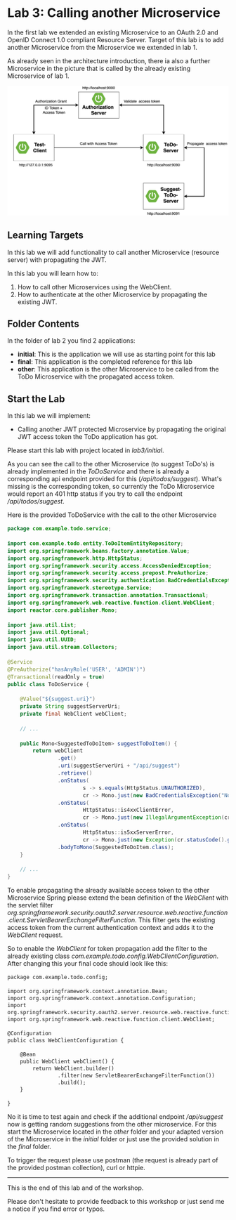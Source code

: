 # Lab 3: Calling another Microservice

In the first lab we extended an existing Microservice to an OAuth 2.0 and OpenID Connect 1.0 compliant Resource Server.
Target of this lab is to add another Microservice from the Microservice we extended in lab 1.

As already seen in the architecture introduction, there ia also a further Microservice in the picture that is
called by the already existing Microservice of lab 1.

![Workshop Architecture](../docs/images/demo-architecture.png)

## Learning Targets

In this lab we will add functionality to call another Microservice (resource server) with propagating the JWT.

In this lab you will learn how to:

1. How to call other Microservices using the WebClient.
2. How to authenticate at the other Microservice by propagating the existing JWT.

## Folder Contents

In the folder of lab 2 you find 2 applications:

* __initial__: This is the application we will use as starting point for this lab
* __final__: This application is the completed reference for this lab
* __other__: This application is the other Microservice to be called from the ToDo Microservice with the propagated access token.

## Start the Lab

In this lab we will implement:

* Calling another JWT protected Microservice by propagating the original JWT access token
the ToDo application has got.

Please start this lab with project located in _lab3/initial_.

As you can see the call to the other Microservice (to suggest ToDo's) is already implemented in the _ToDoService_ and there is already a corresponding
api endpoint provided for this (_/api/todos/suggest_).
What's missing is the corresponding token, so currently the ToDo Microservice would report an 401 http status if you try to call the endpoint _/api/todos/suggest_.

Here is the provided ToDoService with the call to the other Microservice

```java
package com.example.todo.service;

import com.example.todo.entity.ToDoItemEntityRepository;
import org.springframework.beans.factory.annotation.Value;
import org.springframework.http.HttpStatus;
import org.springframework.security.access.AccessDeniedException;
import org.springframework.security.access.prepost.PreAuthorize;
import org.springframework.security.authentication.BadCredentialsException;
import org.springframework.stereotype.Service;
import org.springframework.transaction.annotation.Transactional;
import org.springframework.web.reactive.function.client.WebClient;
import reactor.core.publisher.Mono;

import java.util.List;
import java.util.Optional;
import java.util.UUID;
import java.util.stream.Collectors;

@Service
@PreAuthorize("hasAnyRole('USER', 'ADMIN')")
@Transactional(readOnly = true)
public class ToDoService {

    @Value("${suggest.uri}")
    private String suggestServerUri;
    private final WebClient webClient;

    // ...

    public Mono<SuggestedToDoItem> suggestToDoItem() {
        return webClient
                .get()
                .uri(suggestServerUri + "/api/suggest")
                .retrieve()
                .onStatus(
                        s -> s.equals(HttpStatus.UNAUTHORIZED),
                        cr -> Mono.just(new BadCredentialsException("Not authenticated")))
                .onStatus(
                        HttpStatus::is4xxClientError,
                        cr -> Mono.just(new IllegalArgumentException(cr.statusCode().getReasonPhrase())))
                .onStatus(
                        HttpStatus::is5xxServerError,
                        cr -> Mono.just(new Exception(cr.statusCode().getReasonPhrase())))
                .bodyToMono(SuggestedToDoItem.class);
    }

    // ...
}
```

To enable propagating the already available access token to the other Microservice Spring please extend the bean definition of the _WebClient_
with the servlet filter _org.springframework.security.oauth2.server.resource.web.reactive.function.client.ServletBearerExchangeFilterFunction_. This filter gets the existing access token from the current authentication context and adds it to the _WebClient_ request.

So to enable the _WebClient_ for token propagation add the filter to the already existing class _com.example.todo.config.WebClientConfiguration_.
After changing this your final code should look like this:

```
package com.example.todo.config;

import org.springframework.context.annotation.Bean;
import org.springframework.context.annotation.Configuration;
import org.springframework.security.oauth2.server.resource.web.reactive.function.client.ServletBearerExchangeFilterFunction;
import org.springframework.web.reactive.function.client.WebClient;

@Configuration
public class WebClientConfiguration {

    @Bean
    public WebClient webClient() {
        return WebClient.builder()
                .filter(new ServletBearerExchangeFilterFunction())
                .build();
    }

}
```

No it is time to test again and check if the additional endpoint _/api/suggest_ now is getting random suggestions from the other
microservice. For this start the Microservice located in the _other_ folder and your adapted version of the Microservice in the _initial_ folder or just use the provided solution in the _final_ folder.

To trigger the request please use postman (the request is already part of the provided postman collection), curl or httpie.

<hr>

This is the end of this lab and of the workshop.

Please don't hesitate to provide feedback to this workshop or just send me a notice if you find error or typos.
